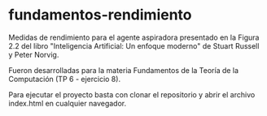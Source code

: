 # fundamentos-rendimiento
Medidas de rendimiento para el agente aspiradora presentado en la Figura 2.2 del libro "Inteligencia Artificial: Un enfoque moderno" de Stuart Russell y Peter Norvig.

Fueron desarrolladas para la materia Fundamentos de la Teoría de la Computación (TP 6 - ejercicio 8).

Para ejecutar el proyecto basta con clonar el repositorio y abrir el archivo index.html en cualquier navegador.
